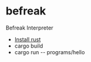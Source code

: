 # befreak
Befreak Interpreter

- [Install rust](https://rustup.rs/)
- cargo build
- cargo run -- programs/hello
